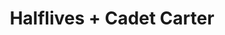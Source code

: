 ---
layout: post
category: concert
title: Halflives + Cadet Carter
artists: 
- Halflives
- Cadet Carter
place: 
- La Boule Noire
country: France
city: Paris
---